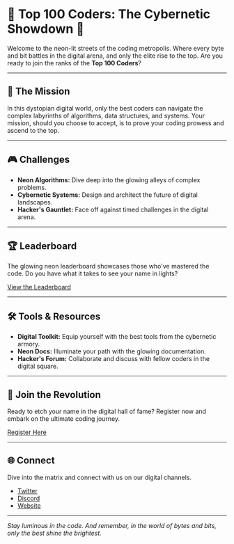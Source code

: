 # 🌆 Top 100 Coders: The Cybernetic Showdown 🌌

Welcome to the neon-lit streets of the coding metropolis. Where every byte and bit battles in the digital arena, and only the elite rise to the top. Are you ready to join the ranks of the **Top 100 Coders**?

---

## 🚀 The Mission

In this dystopian digital world, only the best coders can navigate the complex labyrinths of algorithms, data structures, and systems. Your mission, should you choose to accept, is to prove your coding prowess and ascend to the top.

---

## 🎮 Challenges

- **Neon Algorithms:** Dive deep into the glowing alleys of complex problems.
- **Cybernetic Systems:** Design and architect the future of digital landscapes.
- **Hacker's Gauntlet:** Face off against timed challenges in the digital arena.

---

## 🏆 Leaderboard

The glowing neon leaderboard showcases those who've mastered the code. Do you have what it takes to see your name in lights?

[View the Leaderboard](#)

---

## 🛠 Tools & Resources

- **Digital Toolkit:** Equip yourself with the best tools from the cybernetic armory.
- **Neon Docs:** Illuminate your path with the glowing documentation.
- **Hacker's Forum:** Collaborate and discuss with fellow coders in the digital square.

---

## 🤖 Join the Revolution

Ready to etch your name in the digital hall of fame? Register now and embark on the ultimate coding journey.

[Register Here](#)

---

## 🌐 Connect

Dive into the matrix and connect with us on our digital channels.

- [Twitter](#)
- [Discord](#)
- [Website](#)

---

*Stay luminous in the code. And remember, in the world of bytes and bits, only the best shine the brightest.*

